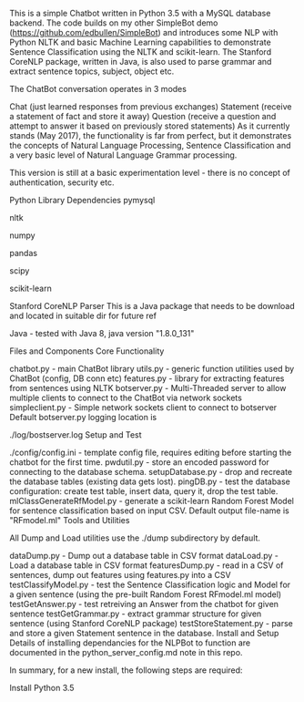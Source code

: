 This is a simple Chatbot written in Python 3.5 with a MySQL database backend. The code builds on my other SimpleBot demo (https://github.com/edbullen/SimpleBot) and introduces some NLP with Python NLTK and basic Machine Learning capabilities to demonstrate Sentence Classification using the NLTK and scikit-learn. The Stanford CoreNLP package, written in Java, is also used to parse grammar and extract sentence topics, subject, object etc.

The ChatBot conversation operates in 3 modes

Chat (just learned responses from previous exchanges)
Statement (receive a statement of fact and store it away)
Question (receive a question and attempt to answer it based on previously stored statements)
As it currently stands (May 2017), the functionality is far from perfect, but it demonstrates the concepts of Natural Language Processing, Sentence Classification and a very basic level of Natural Language Grammar processing.

This version is still at a basic experimentation level - there is no concept of authentication, security etc.

Python Library Dependencies
pymysql

nltk

numpy

pandas

scipy

scikit-learn

Stanford CoreNLP Parser This is a Java package that needs to be download and located in suitable dir for future ref

Java - tested with Java 8, java version "1.8.0_131"

Files and Components
Core Functionality

chatbot.py - main ChatBot library
utils.py - generic function utilities used by ChatBot (config, DB conn etc)
features.py - library for extracting features from sentences using NLTK
botserver.py - Multi-Threaded server to allow multiple clients to connect to the ChatBot via network sockets
simpleclient.py - Simple network sockets client to connect to botserver
Default botserver.py logging location is

./log/bostserver.log
Setup and Test

./config/config.ini - template config file, requires editing before starting the chatbot for the first time.
pwdutil.py - store an encoded password for connecting to the database schema.
setupDatabase.py - drop and recreate the database tables (existing data gets lost).
pingDB.py - test the database configuration: create test table, insert data, query it, drop the test table.
mlClassGenerateRfModel.py - generate a scikit-learn Random Forest Model for sentence classification based on input CSV. Default output file-name is "RFmodel.ml"
Tools and Utilities

All Dump and Load utilities use the ./dump subdirectory by default.

dataDump.py - Dump out a database table in CSV format
dataLoad.py - Load a database table in CSV format
featuresDump.py - read in a CSV of sentences, dump out features using features.py into a CSV
testClassifyModel.py - test the Sentence Classification logic and Model for a given sentence (using the pre-built Random Forest RFmodel.ml model)
testGetAnswer.py - test retreiving an Answer from the chatbot for given sentence
testGetGrammar.py - extract grammar structure for given sentence (using Stanford CoreNLP package)
testStoreStatement.py - parse and store a given Statement sentence in the database.
Install and Setup
Details of installing dependancies for the NLPBot to function are documented in the python_server_config.md note in this repo.

In summary, for a new install, the following steps are required:

Install Python 3.5
